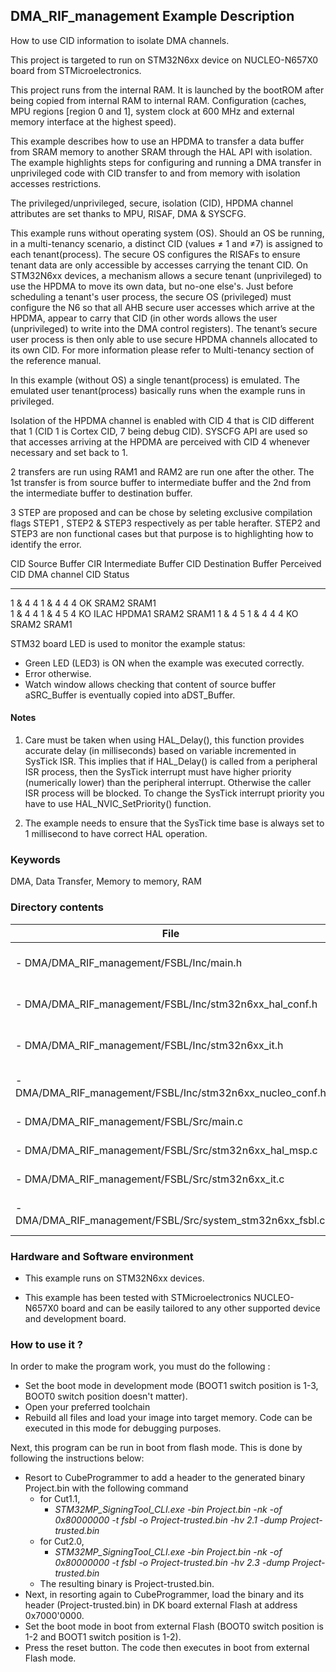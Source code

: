 ## <b>DMA_RIF_management Example Description</b>

How to use CID information to isolate DMA channels.

This project is targeted to run on STM32N6xx device on NUCLEO-N657X0 board from STMicroelectronics.

This project runs from the internal RAM. It is launched by the bootROM after being copied from internal RAM to internal RAM.
Configuration (caches, MPU regions [region 0 and 1], system clock at 600 MHz and external memory interface at the highest speed).

This example describes how to use an HPDMA to transfer a data buffer from SRAM memory to another 
SRAM through the HAL API with isolation. The example highlights steps for configuring and running
a DMA transfer in unprivileged code with CID transfer to and from memory with isolation accesses restrictions.

The privileged/unprivileged, secure, isolation (CID), HPDMA channel attributes 
are set thanks to MPU, RISAF, DMA & SYSCFG. 

This example runs without operating system (OS). Should an OS be running, in a multi-tenancy scenario, 
a distinct CID (values ≠ 1 and ≠7) is assigned to each tenant(process). 
The secure OS configures the RISAFs to ensure tenant data are only accessible by
accesses carrying the tenant CID. 
On STM32N6xx devices, a mechanism allows a secure tenant (unprivileged) to use the HPDMA to move
its own data, but no-one else's. Just before scheduling a tenant's user process, 
the secure OS (privileged) must configure the N6 so that all AHB secure user accesses
which arrive at the HPDMA, appear to carry that CID 
(in other words allows the user (unprivileged) to write into the DMA control registers).
The tenant’s secure user process is then only able to use secure HPDMA channels allocated to its own CID.
For more information please refer to Multi-tenancy section of the reference manual.

In this example (without OS) a single tenant(process) is emulated.
The emulated user tenant(process) basically runs when the example runs in privileged.

Isolation of the HPDMA channel is enabled with CID 4 that is CID different that 1 
(CID 1 is Cortex CID, 7 being debug CID). SYSCFG API are used so that accesses arriving at the HPDMA 
are perceived with CID 4 whenever necessary and set back to 1.

2 transfers are run using RAM1 and RAM2 are run one after the other.
The 1st transfer is from source buffer to intermediate buffer
and the 2nd from the intermediate buffer to destination buffer.

3 STEP are proposed and can be chose by seleting exclusive compilation flags STEP1
, STEP2 & STEP3 respectively as per table herafter.
STEP2 and STEP3 are non functional cases but that purpose is to highlighting
how to identify the error.

  CID Source Buffer CIR Intermediate Buffer CID Destination Buffer Perceived CID DMA channel CID Status
  ----------------- ----------------------- ---------------------- ------------- --------------- --------------
  1 & 4             4                       1 & 4                  4             4               OK
  SRAM2             SRAM1   
  1 & 4             4                       1 & 4                  5             4               KO ILAC HPDMA1
  SRAM2             SRAM1
  1 & 4             5                       1 & 4                  4             4               KO
  SRAM2             SRAM1  


STM32 board LED is used to monitor the example status:
  - Green LED (LED3) is ON when the example was executed correctly.
  - Error otherwise.
  - Watch window allows checking that content of source buffer aSRC_Buffer
    is eventually copied into aDST_Buffer.

#### <b>Notes</b>

 1. Care must be taken when using HAL_Delay(), this function provides accurate delay (in milliseconds)
    based on variable incremented in SysTick ISR. This implies that if HAL_Delay() is called from
    a peripheral ISR process, then the SysTick interrupt must have higher priority (numerically lower)
    than the peripheral interrupt. Otherwise the caller ISR process will be blocked.
    To change the SysTick interrupt priority you have to use HAL_NVIC_SetPriority() function.

 2. The example needs to ensure that the SysTick time base is always set to 1 millisecond
    to have correct HAL operation.

### <b>Keywords</b>

  DMA, Data Transfer, Memory to memory, RAM

### <b>Directory contents</b>

File | Description
 --- | ---
      - DMA/DMA_RIF_management/FSBL/Inc/main.h                   | Header for main.c module
      - DMA/DMA_RIF_management/FSBL/Inc/stm32n6xx_hal_conf.h     | HAL configuration file
      - DMA/DMA_RIF_management/FSBL/Inc/stm32n6xx_it.h           | Interrupt handlers header file
      - DMA/DMA_RIF_management/FSBL/Inc/stm32n6xx_nucleo_conf.h  | BSP configuration file
      - DMA/DMA_RIF_management/FSBL/Src/main.c                   | Main program
      - DMA/DMA_RIF_management/FSBL/Src/stm32n6xx_hal_msp.c      | HAL MSP module
      - DMA/DMA_RIF_management/FSBL/Src/stm32n6xx_it.c           | Interrupt handlers
      - DMA/DMA_RIF_management/FSBL/Src/system_stm32n6xx_fsbl.c  | STM32N6xx system source file

### <b>Hardware and Software environment</b>

  - This example runs on STM32N6xx devices.

  - This example has been tested with STMicroelectronics NUCLEO-N657X0
    board and can be easily tailored to any other supported device
    and development board.

### <b>How to use it ?</b>

In order to make the program work, you must do the following :

- Set the boot mode in development mode (BOOT1 switch position is 1-3, BOOT0 switch position doesn't matter).
- Open your preferred toolchain
- Rebuild all files and load your image into target memory. Code can be executed in this mode for debugging purposes.

Next, this program can be run in boot from flash mode. This is done by following the instructions below:

 - Resort to CubeProgrammer to add a header to the generated binary Project.bin with the following command
   - for Cut1.1,
     - *STM32MP_SigningTool_CLI.exe -bin Project.bin -nk -of 0x80000000 -t fsbl -o Project-trusted.bin -hv 2.1 -dump Project-trusted.bin*
   - for Cut2.0, 
      - *STM32MP_SigningTool_CLI.exe -bin Project.bin -nk -of 0x80000000 -t fsbl -o Project-trusted.bin -hv 2.3 -dump Project-trusted.bin*
   - The resulting binary is Project-trusted.bin.
- Next, in resorting again to CubeProgrammer, load the binary and its header (Project-trusted.bin) in DK board external Flash at address 0x7000'0000.
- Set the boot mode in boot from external Flash (BOOT0 switch position is 1-2 and BOOT1 switch position is 1-2).
- Press the reset button. The code then executes in boot from external Flash mode.

